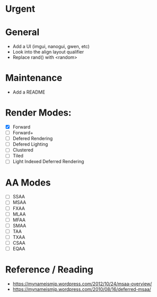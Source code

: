 # Urgent

# General
* Add a UI (imgui, nanogui, gwen,  etc)
* Look into the align layout qualifier
* Replace rand() with \<random>

# Maintenance
* Add a README

# Render Modes:
- [X] Forward
- [ ] Forward+
- [ ] Defered Rendering
- [ ] Defered Lighting
- [ ] Clustered
- [ ] Tiled
- [ ] Light Indexed Deferred Rendering

# AA Modes
- [ ] SSAA
- [ ] MSAA
- [ ] FXAA
- [ ] MLAA
- [ ] MFAA
- [ ] SMAA
- [ ] TAA
- [ ] TXAA
- [ ] CSAA
- [ ] EQAA

# Reference / Reading
* https://mynameismjp.wordpress.com/2012/10/24/msaa-overview/
* https://mynameismjp.wordpress.com/2010/08/16/deferred-msaa/